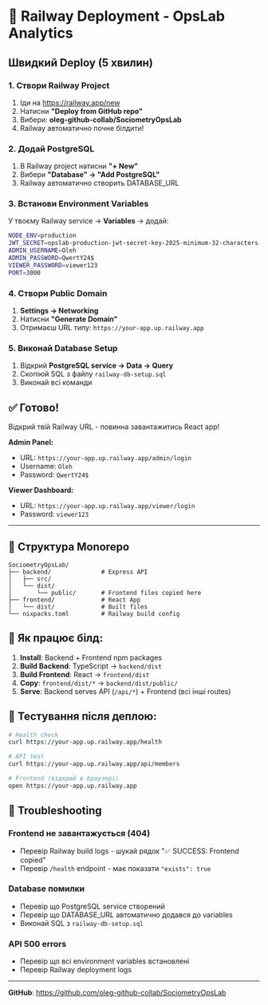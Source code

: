 # 🚀 Railway Deployment - OpsLab Analytics

## Швидкий Deploy (5 хвилин)

### 1. Створи Railway Project

1. Іди на https://railway.app/new
2. Натисни **"Deploy from GitHub repo"**
3. Вибери: **oleg-github-collab/SociometryOpsLab**
4. Railway автоматично почне білдити!

### 2. Додай PostgreSQL

1. В Railway project натисни **"+ New"**
2. Вибери **"Database" → "Add PostgreSQL"**
3. Railway автоматично створить DATABASE_URL

### 3. Встанови Environment Variables

У твоєму Railway service → **Variables** → додай:

```bash
NODE_ENV=production
JWT_SECRET=opslab-production-jwt-secret-key-2025-minimum-32-characters-required
ADMIN_USERNAME=Oleh
ADMIN_PASSWORD=QwertY24$
VIEWER_PASSWORD=viewer123
PORT=3000
```

### 4. Створи Public Domain

1. **Settings → Networking**
2. Натисни **"Generate Domain"**
3. Отримаєш URL типу: `https://your-app.up.railway.app`

### 5. Виконай Database Setup

1. Відкрий **PostgreSQL service → Data → Query**
2. Скопіюй SQL з файлу `railway-db-setup.sql`
3. Виконай всі команди

## ✅ Готово!

Відкрий твій Railway URL - повинна завантажитись React app!

**Admin Panel:**
- URL: `https://your-app.up.railway.app/admin/login`
- Username: `Oleh`
- Password: `QwertY24$`

**Viewer Dashboard:**
- URL: `https://your-app.up.railway.app/viewer/login`
- Password: `viewer123`

---

## 📁 Структура Monorepo

```
SociometryOpsLab/
├── backend/              # Express API
│   ├── src/
│   └── dist/
│       └── public/       # Frontend files copied here
├── frontend/             # React App
│   └── dist/             # Built files
└── nixpacks.toml         # Railway build config
```

## 🔧 Як працює білд:

1. **Install**: Backend + Frontend npm packages
2. **Build Backend**: TypeScript → `backend/dist`
3. **Build Frontend**: React → `frontend/dist`
4. **Copy**: `frontend/dist/*` → `backend/dist/public/`
5. **Serve**: Backend serves API (`/api/*`) + Frontend (всі інші routes)

## 🧪 Тестування після деплою:

```bash
# Health check
curl https://your-app.up.railway.app/health

# API test
curl https://your-app.up.railway.app/api/members

# Frontend (відкрий в браузері)
open https://your-app.up.railway.app
```

## 🐛 Troubleshooting

### Frontend не завантажується (404)
- Перевір Railway build logs - шукай рядок "✅ SUCCESS: Frontend copied"
- Перевір `/health` endpoint - має показати `"exists": true`

### Database помилки
- Перевір що PostgreSQL service створений
- Перевір що DATABASE_URL автоматично додався до variables
- Виконай SQL з `railway-db-setup.sql`

### API 500 errors
- Перевір що всі environment variables встановлені
- Перевір Railway deployment logs

---

**GitHub**: https://github.com/oleg-github-collab/SociometryOpsLab
